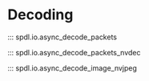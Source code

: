 # Decoding

::: spdl.io.async_decode_packets

::: spdl.io.async_decode_packets_nvdec

::: spdl.io.async_decode_image_nvjpeg
